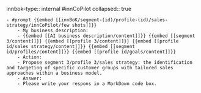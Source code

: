 innbok-type:: internal
#innCoPilot
collapsed:: true

	- #prompt {{embed [[innBoK/segment-(id)/profile-(id)/sales-strategy/innCoPilot/few shots]]}}
		- My business description:
		- {{embed [[AI business description/content]]}} {{embed [[segment 3/content]]}} {{embed [[profile 3/content]]}} {{embed [[profile id/sales strategy/content]]}} {{embed [[segment id/profiles/content]]}} {{embed [[profile id/goals/content]]}}
		- Action:
		- Propose segment 3/profile 3/sales strategy: the identification and targeting of specific customer groups with tailored sales approaches within a business model.
		- Answer:
		- Please write your respons in a MarkDown code box.